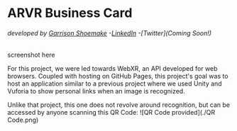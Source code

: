 # ARVR Business Card
###### developed by [Garrison Shoemake](https://github.com/Garrison-Shoemake) -[LinkedIn](https://www.linkedin.com/in/garrison-shoemake/) -[Twitter](Coming Soon!)


screenshot here

For this project, we were led towards WebXR, an API developed for web browsers. Coupled with hosting on GitHub Pages, this project's goal was to host an application similar to a previous project where we used Unity and Vuforia to show personal links when an image is recognized.

Unlike that project, this one does not revolve around recognition, but can be accessed by anyone scanning this QR Code: ![QR Code provided](./QR Code.png)

